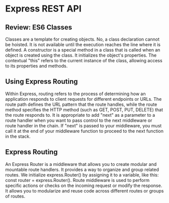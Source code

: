 # Express REST API

## Review: ES6 Classes

Classes are a template for creating objects.
No, a class declaration cannot be hoisted. It is not available until the execution reaches the line where it is defined.
A constructor is a special method in a class that is called when an object is created using the class. It initializes the object's properties. The contextual "this" refers to the current instance of the class, allowing access to its properties and methods.

## Using Express Routing

Within Express, routing refers to the process of determining how an application responds to client requests for different endpoints or URLs.
The route path defines the URL pattern that the route handles, while the route method specifies the HTTP method (such as GET, POST, PUT, DELETE) that the route responds to.
It is appropriate to add "next" as a parameter to a route handler when you want to pass control to the next middleware or route handler in the chain. If "next" is passed to your middleware, you must call it at the end of your middleware function to proceed to the next function in the stack.

## Express Routing

An Express Router is a middleware that allows you to create modular and mountable route handlers. It provides a way to organize and group related routes.
We initialize express.Router() by assigning it to a variable, like this: const router = express.Router().
Route middleware is used to perform specific actions or checks on the incoming request or modify the response. It allows you to modularize and reuse code across different routes or groups of routes.